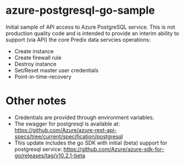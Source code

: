 # azure-postgresql-go-sample
Initial sample of API access to Azure PostgreSQL service.  This is not production quality code and is intended to provide an interim ability to support (via API) the core Predix data servcies operations:

- Create instance
- Create firewall rule
- Destroy instance
- Set/Reset master user credentials
- Point-in-time-recovery

# Other notes
- Credentials are provided through environment variables.
- The swagger for postgresql is available at: https://github.com/Azure/azure-rest-api-specs/tree/current/specification/postgresql
- This update includes the go SDK with initial (beta) support for postgresql service: https://github.com/Azure/azure-sdk-for-go/releases/tag/v10.2.1-beta

